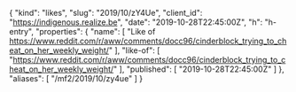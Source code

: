 {
  "kind": "likes",
  "slug": "2019/10/zY4Ue",
  "client_id": "https://indigenous.realize.be",
  "date": "2019-10-28T22:45:00Z",
  "h": "h-entry",
  "properties": {
    "name": [
      "Like of https://www.reddit.com/r/aww/comments/docc96/cinderblock_trying_to_cheat_on_her_weekly_weight/"
    ],
    "like-of": [
      "https://www.reddit.com/r/aww/comments/docc96/cinderblock_trying_to_cheat_on_her_weekly_weight/"
    ],
    "published": [
      "2019-10-28T22:45:00Z"
    ]
  },
  "aliases": [
    "/mf2/2019/10/zy4ue"
  ]
}
